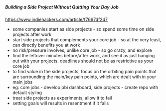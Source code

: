 ##### Building a Side Project Without Quitting Your Day Job
https://www.indiehackers.com/article/f7697df2d7

- some companies start as side projects - so spend some time on side projects after work
- start side projects that complements your core job - so at the very least, can directly benefits you at work
- no risk/pressure involves, unlike core job - so go crazy, and explore
- find the leftover minutes before/after work, and see it as just hanging out with your projects. deadlines should not be as restrictive as your core job
- to find value in the side projects, focus on the orbiting pain points that are surrounding the main/key pain points, which are dealt with in your main jobs
- eg: core jobs - develop pbi dashboard, side projects - create repo with default styling
- treat side projects as experiments, allow it to fail
- setting goals will results in resentment if it fails